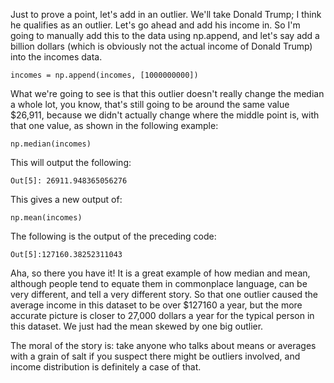 Just to prove a point, let's add in an outlier. We'll take Donald Trump; I think he qualifies as an outlier. Let's go ahead and add his income in. So I'm going to manually add this to the data using np.append, and let's say add a billion dollars (which is obviously not the actual income of Donald Trump) into the incomes data.

```
incomes = np.append(incomes, [1000000000]) 
```

What we're going to see is that this outlier doesn't really change the median a whole lot, you know, that's still going to be around the same value $26,911, because we didn't actually change where the middle point is, with that one value, as shown in the following example:

```
np.median(incomes) 
```

This will output the following:

```
Out[5]: 26911.948365056276
```

This gives a new output of:

```
np.mean(incomes)
```

The following is the output of the preceding code:

```
Out[5]:127160.38252311043 
```

Aha, so there you have it! It is a great example of how median and mean, although people tend to equate them in commonplace language, can be very different, and tell a very different story. So that one outlier caused the average income in this dataset to be over $127160 a year, but the more accurate picture is closer to 27,000 dollars a year for the typical person in this dataset. We just had the mean skewed by one big outlier.

The moral of the story is: take anyone who talks about means or averages with a grain of salt if you suspect there might be outliers involved, and income distribution is definitely a case of that.
